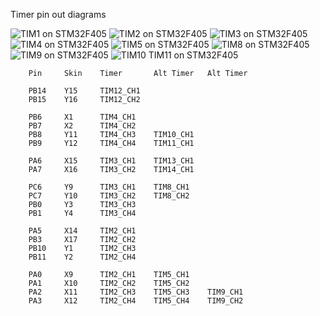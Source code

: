 Timer pin out diagrams

![TIM1 on STM32F405](http://i58.tinypic.com/2wch6yr.jpg)
![TIM2 on STM32F405](http://i59.tinypic.com/28s7cpy.jpg)
![TIM3 on STM32F405](http://i59.tinypic.com/11rahvn.jpg)
![TIM4 on STM32F405](http://i58.tinypic.com/2004u39.jpg)
![TIM5 on STM32F405](http://i62.tinypic.com/11lu8p1.jpg)
![TIM8 on STM32F405](http://i62.tinypic.com/o91yxi.jpg)
![TIM9 on STM32F405](http://i61.tinypic.com/qq2zhk.jpg)
![TIM10 TIM11 on STM32F405](http://i59.tinypic.com/5dqjvo.jpg)

```
    Pin 	Skin	Timer		Alt Timer	Alt Timer

    PB14	Y15		TIM12_CH1
    PB15	Y16		TIM12_CH2

    PB6		X1		TIM4_CH1
    PB7		X2		TIM4_CH2
    PB8		Y11		TIM4_CH3	TIM10_CH1
    PB9		Y12		TIM4_CH4	TIM11_CH1

    PA6		X15		TIM3_CH1	TIM13_CH1
    PA7		X16		TIM3_CH2	TIM14_CH1

    PC6		Y9		TIM3_CH1	TIM8_CH1
    PC7		Y10		TIM3_CH2	TIM8_CH2
    PB0		Y3		TIM3_CH3
    PB1		Y4		TIM3_CH4

    PA5		X14		TIM2_CH1
    PB3		X17		TIM2_CH2
    PB10	Y1		TIM2_CH3
    PB11	Y2		TIM2_CH4

    PA0		X9		TIM2_CH1	TIM5_CH1
    PA1		X10		TIM2_CH2	TIM5_CH2
    PA2		X11		TIM2_CH3	TIM5_CH3	TIM9_CH1
    PA3		X12		TIM2_CH4	TIM5_CH4	TIM9_CH2
```